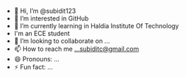 - 👋 Hi, I’m @subidit123
- 👀 I’m interested in GitHub
- 🌱 I’m currently learning in Haldia Institute Of Technology
- I'm an ECE student
- 💞️ I’m looking to collaborate on ...
- 📫 How to reach me ...subiditc@gmail.com
- 😄 Pronouns: ...
- ⚡ Fun fact: ...

<!---
subidit123/subidit123 is a ✨ special ✨ repository because its `README.md` (this file) appears on your GitHub profile.
You can click the Preview link to take a look at your changes.
--->
